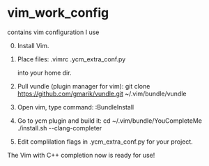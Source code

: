 vim_work_config
===============

contains vim configuration I use

0) Install Vim.

1) Place files:
    .vimrc
    .ycm_extra_conf.py
    
   into your home dir.

2) Pull vundle (plugin manager for vim):
    git clone https://github.com/gmarik/vundle.git ~/.vim/bundle/vundle
    
3) Open vim, type command:
    :BundleInstall
    
4) Go to ycm plugin and build it:
    cd ~/.vim/bundle/YouCompleteMe
    ./install.sh --clang-completer
    
5) Edit complilation flags in .ycm_extra_conf.py for your project.


The Vim with C++ completion now is ready for use!
